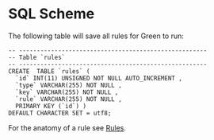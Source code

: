 # SQL Scheme

The following table will save all rules for Green to run:

	-- -----------------------------------------------------
	-- Table `rules`
	-- -----------------------------------------------------
	CREATE  TABLE `rules` (
	  `id` INT(11) UNSIGNED NOT NULL AUTO_INCREMENT ,
	  `type` VARCHAR(255) NOT NULL ,
	  `key` VARCHAR(255) NOT NULL ,
	  `rule` VARCHAR(255) NOT NULL ,
	  PRIMARY KEY (`id`) )
	DEFAULT CHARACTER SET = utf8;
	
For the anatomy of a rule see [Rules](rules).
